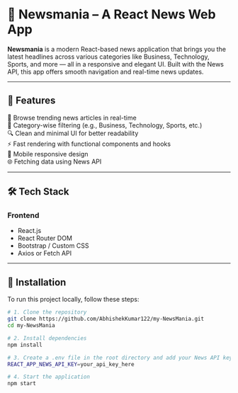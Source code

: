 # 📰 Newsmania – A React News Web App

**Newsmania** is a modern React-based news application that brings you the latest headlines across various categories like Business, Technology, Sports, and more — all in a responsive and elegant UI. Built with the News API, this app offers smooth navigation and real-time news updates.

---

## 🚀 Features

📢 Browse trending news articles in real-time  
📂 Category-wise filtering (e.g., Business, Technology, Sports, etc.)  
🔍 Clean and minimal UI for better readability  
⚡ Fast rendering with functional components and hooks  
📱 Mobile responsive design  
🌐 Fetching data using News API

---

## 🛠️ Tech Stack

### Frontend

- React.js
- React Router DOM
- Bootstrap / Custom CSS
- Axios or Fetch API

---


## 🔧 Installation

To run this project locally, follow these steps:

```bash
# 1. Clone the repository
git clone https://github.com/AbhishekKumar122/my-NewsMania.git
cd my-NewsMania

# 2. Install dependencies
npm install

# 3. Create a .env file in the root directory and add your News API key
REACT_APP_NEWS_API_KEY=your_api_key_here

# 4. Start the application
npm start
